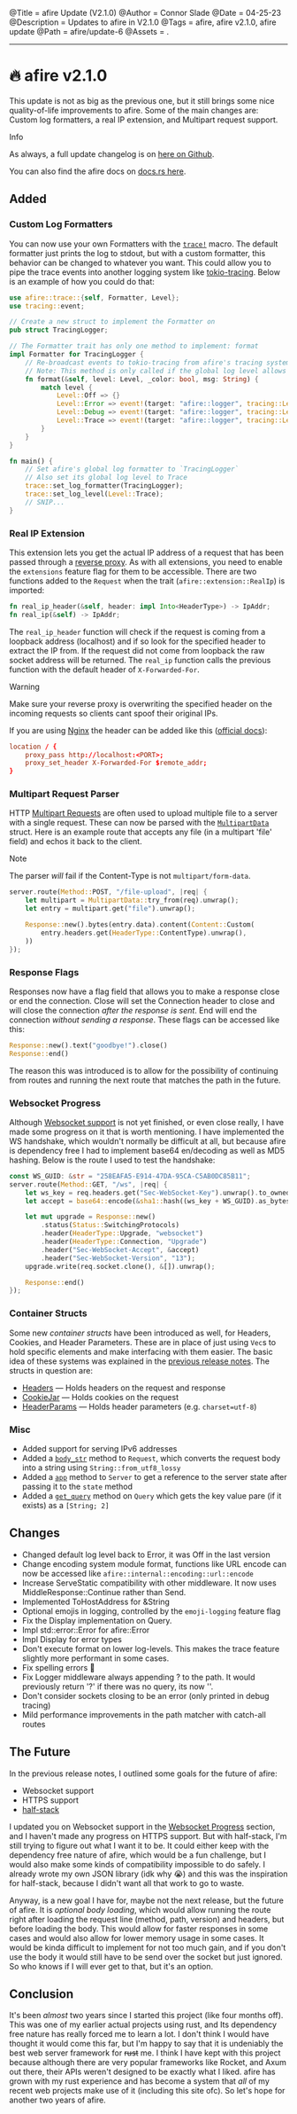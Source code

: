 @Title = afire Update (V2.1.0)
@Author = Connor Slade
@Date = 04-25-23
@Description = Updates to afire in V2.1.0
@Tags = afire, afire v2.1.0, afire update
@Path = afire/update-6
@Assets = .

---

<style>
    span[title] {
        text-decoration: underline;
    }
</style>

# 🔥 afire v2.1.0

This update is not as big as the previous one, but it still brings some nice quality-of-life improvements to afire.
Some of the main changes are: Custom log formatters, a real IP extension, and Multipart request support.

<div ad info>
Info

As always, a full update changelog is on [here on Github](https://github.com/Basicprogrammer10/afire/releases/tag/v2.1.0).

You can also find the afire docs on [docs.rs here](https://docs.rs/afire/latest/afire).

</div>

## Added

### Custom Log Formatters

[`trace!`]: https://docs.rs/afire/latest/afire/macro.trace.html
[tokio-tracing]: https://github.com/tokio-rs/tracing

You can now use your own Formatters with the [`trace!`] macro.
The default formatter just prints the log to stdout, but with a custom formatter, this behavior can be changed to whatever you want.
This could allow you to pipe the trace events into another logging system like [tokio-tracing].
Below is an example of how you could do that:

```rust
use afire::trace::{self, Formatter, Level};
use tracing::event;

// Create a new struct to implement the Formatter on
pub struct TracingLogger;

// The Formatter trait has only one method to implement: format
impl Formatter for TracingLogger {
    // Re-broadcast events to tokio-tracing from afire's tracing system
    // Note: This method is only called if the global log level allows a message to be logged.
    fn format(&self, level: Level, _color: bool, msg: String) {
        match level {
            Level::Off => {}
            Level::Error => event!(target: "afire::logger", tracing::Level::ERROR, "{msg}"),
            Level::Debug => event!(target: "afire::logger", tracing::Level::DEBUG, "{msg}"),
            Level::Trace => event!(target: "afire::logger", tracing::Level::INFO,  "{msg}"),
        }
    }
}

fn main() {
    // Set afire's global log formatter to `TracingLogger`
    // Also set its global log level to Trace
    trace::set_log_formatter(TracingLogger);
    trace::set_log_level(Level::Trace);
    // SNIP...
}
```

### Real IP Extension

[nginx-docs]: https://docs.nginx.com/nginx/admin-guide/web-server/reverse-proxy
[nginx]: https://nginx.org

This extension lets you get the actual IP address of a request that has been passed through a <span title="an application that sits in front of back-end applications and forwards client (e.g. browser) requests to those applications - Wikipedia">reverse proxy</span>.
As with all extensions, you need to enable the `extensions` feature flag for them to be accessible.
There are two functions added to the `Request` when the trait (`afire::extension::RealIp`) is imported:

```rust
fn real_ip_header(&self, header: impl Into<HeaderType>) -> IpAddr;
fn real_ip(&self) -> IpAddr;
```

The `real_ip_header` function will check if the request is coming from a loopback address (localhost) and if so look for the specified header to extract the IP from.
If the request did not come from loopback the raw socket address will be returned.
The `real_ip` function calls the previous function with the default header of `X-Forwarded-For`.

<div ad warn>
Warning

Make sure your reverse proxy is overwriting the specified header on the incoming requests so clients cant spoof their original IPs.

</div>

If you are using [Nginx][nginx] the header can be added like this ([official docs][nginx-docs]):

```conf
location / {
    proxy_pass http://localhost:<PORT>;
    proxy_set_header X-Forwarded-For $remote_addr;
}
```

### Multipart Request Parser

[multipart-request]: https://stackoverflow.com/a/19712083/12471934
[`MultipartData`]: https://docs.rs/afire/latest/afire/multipart/struct.MultipartData.html

HTTP [Multipart Requests][multipart-request] are often used to upload multiple file to a server with a single request.
These can now be parsed with the [`MultipartData`] struct.
Here is an example route that accepts any file (in a multipart 'file' field) and echos it back to the client.

<div ad note>
Note

The parser _will_ fail if the Content-Type is not `multipart/form-data`.

</div>

```rust
server.route(Method::POST, "/file-upload", |req| {
    let multipart = MultipartData::try_from(req).unwrap();
    let entry = multipart.get("file").unwrap();

    Response::new().bytes(entry.data).content(Content::Custom(
        entry.headers.get(HeaderType::ContentType).unwrap(),
    ))
});
```

### Response Flags

Responses now have a flag field that allows you to make a response close or end the connection.
Close will set the Connection header to close and will close the connection _after the response is sent_.
End will end the connection _without sending a response_.
These flags can be accessed like this:

```rust
Response::new().text("goodbye!").close()
Response::end()
```

The reason this was introduced is to allow for the possibility of continuing from routes and running the next route that matches the path in the future.

### Websocket Progress

[websocket-issue]: https://github.com/Basicprogrammer10/afire/issues/29

Although [Websocket support][websocket-issue] is not yet finished, or even close really, I have made some progress on it that is worth mentioning.
I have implemented the WS handshake, which wouldn't normally be difficult at all, but because afire is dependency free I had to implement base64 en/decoding as well as MD5 hashing.
Below is the route I used to test the handshake:

```rust
const WS_GUID: &str = "258EAFA5-E914-47DA-95CA-C5AB0DC85B11";
server.route(Method::GET, "/ws", |req| {
    let ws_key = req.headers.get("Sec-WebSocket-Key").unwrap().to_owned();
    let accept = base64::encode(&sha1::hash((ws_key + WS_GUID).as_bytes()));

    let mut upgrade = Response::new()
        .status(Status::SwitchingProtocols)
        .header(HeaderType::Upgrade, "websocket")
        .header(HeaderType::Connection, "Upgrade")
        .header("Sec-WebSocket-Accept", &accept)
        .header("Sec-WebSocket-Version", "13");
    upgrade.write(req.socket.clone(), &[]).unwrap();

    Response::end()
});
```

### Container Structs

[header-query-methods]: https://connorcode.com/writing/afire/update-5#header--query-methods
[Headers]: https://docs.rs/afire/latest/afire/header/struct.Headers.html
[CookieJar]: https://docs.rs/afire/latest/afire/cookie/struct.CookieJar.html
[HeaderParams]: https://docs.rs/afire/latest/afire/header/struct.HeaderParams.html

Some new _container structs_ have been introduced as well, for Headers, Cookies, and Header Parameters.
These are in place of just using `Vec`s to hold specific elements and make interfacing with them easier.
The basic idea of these systems was explained in the [previous release notes][header-query-methods].
The structs in question are:

- [Headers] — Holds headers on the request and response
- [CookieJar] — Holds cookies on the request
- [HeaderParams] — Holds header parameters (e.g. `charset=utf-8`)

### Misc

[request::body_str]: https://docs.rs/afire/latest/afire/struct.Request.html#method.body_str
[server::app]: https://docs.rs/afire/latest/afire/struct.Server.html#method.app
[query::get_query]: https://docs.rs/afire/latest/afire/struct.Query.html#method.get_query

- Added support for serving IPv6 addresses
- Added a [`body_str`][request::body_str] method to `Request`, which converts the request body into a string using `String::from_utf8_lossy`
- Added a [`app`][server::app] method to `Server` to get a reference to the server state after passing it to the `state` method
- Added a [`get_query`][query::get_query] method on `Query` which gets the key value pare (if it exists) as a `[String; 2]`

## Changes

- Changed default log level back to Error, it was Off in the last version
- Change encoding system module format, functions like URL encode can now be accessed like `afire::internal::encoding::url::encode`
- Increase ServeStatic compatibility with other middleware. It now uses MiddleResponse::Continue rather than Send.
- Implemented ToHostAddress for &String
- Optional emojis in logging, controlled by the `emoji-logging` feature flag
- Fix the Display implementation on Query.
- Impl std::error::Error for afire::Error
- Impl Display for error types
- Don't execute format on lower log-levels. This makes the trace feature slightly more performant in some cases.
- Fix spelling errors :eyes:
- Fix Logger middleware always appending ? to the path. It would previously return '?' if there was no query, its now ''.
- Don't consider sockets closing to be an error (only printed in debug tracing)
- Mild performance improvements in the path matcher with catch-all routes

## The Future

[half-stack]: https://github.com/Basicprogrammer10/half-stack

In the previous release notes, I outlined some goals for the future of afire:

- Websocket support
- HTTPS support
- [half-stack]

I updated you on Websocket support in the [Websocket Progress](#websocket-progress) section, and I haven't made any progress on HTTPS support.
But with half-stack, I'm still trying to figure out what I want it to be.
It could either keep with the dependency free nature of afire, which would be a fun challenge, but I would also make some kinds of compatibility impossible to do safely.
I already wrote my own JSON library (idk why :sob:) and this was the inspiration for half-stack, because I didn't want all that work to go to waste.

Anyway, is a new goal I have for, maybe not the next release, but the future of afire.
It is _optional body loading_, which would allow running the route right after loading the request line (method, path, version) and headers, but before loading the body.
This would allow for faster responses in some cases and would also allow for lower memory usage in some cases.
It would be kinda difficult to implement for not too much gain, and if you don't use the body it would still have to be send over the socket but just ignored.
So who knows if I will ever get to that, but it's an option.

## Conclusion

It's been _almost_ two years since I started this project (like four months off).
This was one of my earlier actual projects using rust, and Its dependency free nature has really forced me to learn a lot.
I don't think I would have thought it would come this far, but I'm happy to say that it is undeniably the best web server framework for ~~rust~~ me.
I think I have kept with this project because although there are very popular frameworks like Rocket, and Axum out there, their APIs weren't designed to be exactly what I liked.
afire has grown with my rust experience and has become a system that _all_ of my recent web projects make use of it (including this site ofc).
So let's hope for another two years of afire.
